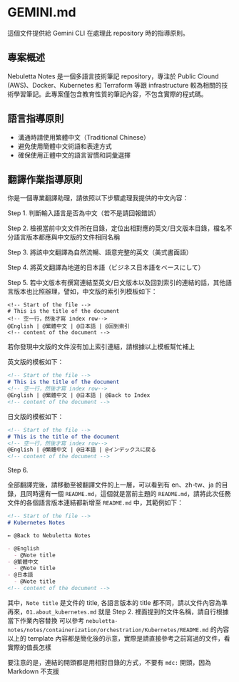 # GEMINI.md

這個文件提供給 Gemini CLI 在處理此 repository 時的指導原則。

## 專案概述

Nebuletta Notes 是一個多語言技術筆記 repository，專注於 Public Clound (AWS)、Docker、Kubernetes 和 Terraform 等跟 infrastructure 較為相關的技術學習筆記。此專案僅包含教育性質的筆記內容，不包含實際的程式碼。

## 語言指導原則

- 溝通時請使用繁體中文（Traditional Chinese）
- 避免使用簡體中文術語和表達方式
- 確保使用正體中文的語言習慣和詞彙選擇

## 翻譯作業指導原則

你是一個專業翻譯助理，請依照以下步驟處理我提供的中文內容：

Step 1. 判斷輸入語言是否為中文（若不是請回報錯誤）

Step 2. 檢視當前中文文件所在目錄，定位出相對應的英文/日文版本目錄，檔名不分語言版本都應與中文版的文件相同名稱

Step 3. 將該中文翻譯為自然流暢、語意完整的英文（美式書面語）

Step 4. 將英文翻譯為地道的日本語（ビジネス日本語をベースにして）

Step 5. 若中文版本有撰寫連結至英文/日文版本以及回到索引的連結的話，其他語言版本也比照辦理，譬如，中文版的索引列模板如下：

```
<!-- Start of the file -->
# This is the title of the document
<!-- 空一行，然後才寫 index row-->
@English | @繁體中文 | @日本語 | @回到索引
<!-- content of the document -->
```

若你發現中文版的文件沒有加上索引連結，請根據以上模板幫忙補上

英文版的模板如下：
```md
<!-- Start of the file -->
# This is the title of the document
<!-- 空一行，然後才寫 index row-->
@English | @繁體中文 | @日本語 | @Back to Index
<!-- content of the document -->
```

日文版的模板如下：
```md
<!-- Start of the file -->
# This is the title of the document
<!-- 空一行，然後才寫 index row-->
@English | @繁體中文 | @日本語 | @インデックスに戻る
<!-- content of the document -->
```

Step 6.

全部翻譯完後，請移動至被翻譯文件的上一層，可以看到有 en、zh-tw、ja 的目錄，且同時還有一個 `README.md`，這個就是當前主題的 `README.md`，請將此次任務文件的各個語言版本連結都新增至 `README.md` 中，其範例如下：

```md
<!-- Start of the file -->
# Kubernetes Notes

← @Back to Nebuletta Notes

- @English
  - @Note title
- @繁體中文
  - @Note title
- @日本語
  - @Note title
<!-- content of the document -->
```

其中，`Note title` 是文件的 title, 各語言版本的 title 都不同，請以文件內容為準
再來，`01.about_kubernetes.md` 就是 Step 2. 裡面提到的文件名稱，請自行根據當下作業內容替換
可以參考 `nebuletta-notes/notes/containerization/orchestration/Kubernetes/README.md` 的內容
以上的 template 內容都是簡化後的示意，實際是請直接參考之前寫過的文件，看實際的值長怎樣

要注意的是，連結的開頭都是用相對目錄的方式，不要有 `mdc:` 開頭，因為 Markdown 不支援
